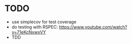 # TODO

- use simplecov for test coverage
- do testing with RSPEC: https://www.youtube.com/watch?v=71eKcNxwxVY
- TDD
